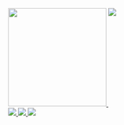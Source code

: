 <a href="#">
  <img height="200" style="pointer-events: none;" src="https://readme-eta-three.vercel.app/api?username=ReverseSacle&show_icons=true&include_all_commits=true&exclude_repo=ReadMe&bg_color=30,e96443,904e95&title_color=fff&text_color=fff&icon_color=ffe6fa" />
</a>
<a href="#">
  <img align="top" style="pointer-events: none;" src="https://readme-eta-three.vercel.app/api/top-langs/?username=ReverseSacle&langs_count=10&layout=compact&exclude_repo=ReadMe,ReverseSacle.github.io,_MiniValine&hide=CMake,Shell,Cuda,Makefile" />
  <br/>
  <img style="pointer-events: none;" src="https://img.shields.io/badge/-C-192133?style=flat-square&logo=c&logoColor=white" />
  <img style="pointer-events: none;" src="https://img.shields.io/badge/-Python-192133?style=flat-square&logo=python&logoColor=white" />
  <img style="pointer-events: none;" src="https://img.shields.io/badge/-Rust-192133?style=flat-square&logo=Rust&logoColor=white" />
</a>
